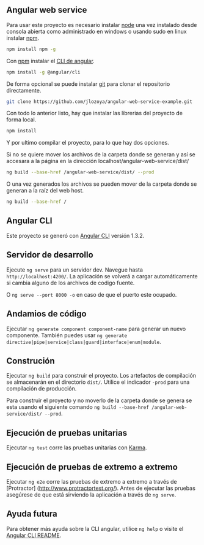 ## Angular web service

Para usar este proyecto es necesario instalar [node](https://nodejs.org/es/) una vez instalado desde consola abierta como administrado en windows o usando sudo en linux instalar [npm](http://blog.npmjs.org/post/85484771375/how-to-install-npm).

```bash
npm install npm -g
```

Con [npm](https://www.npmjs.com/) instalar el [CLI de angular](https://github.com/angular/angular-cli).

```bash
npm install -g @angular/cli
```

De forma opcional se puede instalar [git](https://git-scm.com/) para clonar el repositorio directamente.

```bash
git clone https://github.com/jlozoya/angular-web-service-example.git
```

Con todo lo anterior listo, hay que instalar las librerias del proyecto de forma local.

```bash
npm install
```

Y por ultimo compilar el proyecto, para lo que hay dos opciones.

Si no se quiere mover los archivos de la carpeta donde se generan y así se accesara a la página en la dirección localhost/angular-web-service/dist/

```bash
ng build --base-href /angular-web-service/dist/ --prod
```

O una vez generados los archivos se pueden mover de la carpeta donde se generan a la raíz del web host.

```bash
ng build --base-href /
```
## Angular CLI

Este proyecto se generó con [Angular CLI](https://github.com/angular/angular-cli) versión 1.3.2.

## Servidor de desarrollo

Ejecute `ng serve` para un servidor dev. Navegue hasta `http://localhost:4200/`. La aplicación se volverá a cargar automáticamente si cambia alguno de los archivos de codigo fuente.

O `ng serve --port 8000 -o` en caso de que el puerto este ocupado.

## Andamios de código

Ejecutar `ng generate component component-name` para generar un nuevo componente. También puedes usar `ng generate directive|pipe|service|class|guard|interface|enum|module`.

## Construción

Ejecutar `ng build` para construir el proyecto. Los artefactos de compilación se almacenarán en el directorio `dist/`. Utilice el indicador `-prod` para una compilación de producción.

Para construir el proyecto y no moverlo de la carpeta donde se genera se esta usando el siguiente comando `ng build --base-href /angular-web-service/dist/ --prod`.

## Ejecución de pruebas unitarias

Ejecutar `ng test` corre las pruebas unitarias con [Karma](https://karma-runner.github.io).

## Ejecución de pruebas de extremo a extremo

Ejecutar `ng e2e` corre las pruebas de extremo a extremo a través de [Protractor] (http://www.protractortest.org/). Antes de ejecutar las pruebas asegúrese de que está sirviendo la aplicación a través de `ng serve`.

## Ayuda futura

Para obtener más ayuda sobre la CLI angular, utilice `ng help` o visite el [Angular CLI README](https://github.com/angular/angular-cli/blob/master/README.md).